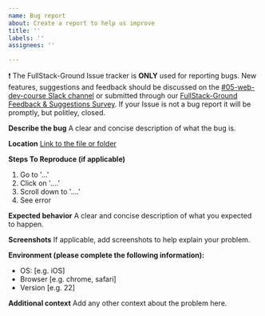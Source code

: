 ```yaml
---
name: Bug report
about: Create a report to help us improve
title: ''
labels: ''
assignees: ''

---
```


❗ The FullStack-Ground Issue tracker is **ONLY** used for reporting bugs. New features, suggestions and feedback should be discussed on the [#05-web-dev-course Slack channel](https://trilogyed-instruction.slack.com/messages/C1073F9N0) or submitted through our [FullStack-Ground Feedback & Suggestions Survey](https://forms.gle/pRduJubbPK9fu22R7). If your Issue is not a bug report it will be promptly, but politley, closed. 

**Describe the bug**
A clear and concise description of what the bug is.

**Location**
[Link to the file or folder](URL)

**Steps To Reproduce (if applicable)**
1. Go to '...'
2. Click on '....'
3. Scroll down to '....'
4. See error

**Expected behavior**
A clear and concise description of what you expected to happen.

**Screenshots**
If applicable, add screenshots to help explain your problem.

**Environment (please complete the following information):**
 - OS: [e.g. iOS]
 - Browser [e.g. chrome, safari]
 - Version [e.g. 22]

**Additional context**
Add any other context about the problem here.
